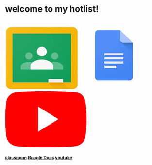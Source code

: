 <head>
<body><h1>
welcome to my hotlist!
</h1>
<h3>
<img src="download.jpg"> <img src="download-1.jpg"> <img src="Youtube.png">
</h3>
<h4> <a href="https://classroom.google.com/u/0/h">classroom</a> <a href="https://docs.google.com/document/u/0/?tgif=d">Google Docs</a> <a href="https://www.youtube.com/">youtube</a>
</h4>
</body>
